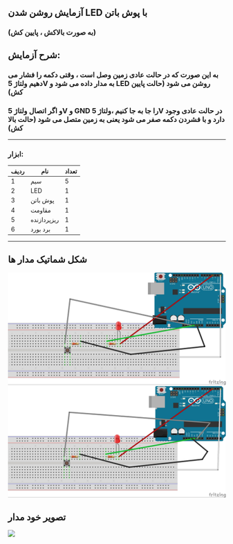 
## آزمایش روشن شدن LED با پوش باتن
### (به صورت بالاکش ، پایین کش)
## شرح آزمایش:
### به این صورت که در حالت عادی زمین وصل است ، وقتی دکمه را فشار می دهیم ولتاژ 5V به مدار داده می شود و LED روشن می شود (حالت پایین کش)
### و اگر اتصال ولتاژ 5V و GND را جا به جا کنیم ،ولتاژ 5V در حالت عادی وجود دارد و با فشردن دکمه صفر می شود یعنی به زمین متصل می شود (حالت بالا کش)
---
### ابزار:
|ردیف|نام|تعداد|
|------|------|------|
|1|سیم|5|
|2|LED|1|
|3|پوش باتن|1|
|4|مقاومت|1|
|5|ریزپردازنده|1|
|6|برد بورد|1|
---
## شکل شماتیک مدار ها
![circut](/Mediia/imgtest3-2.jpg)
![circut](/Mediia/imgtest3-22.jpg)

## تصویر خود مدار

![](/Mediia/pushbutton.jpg)

